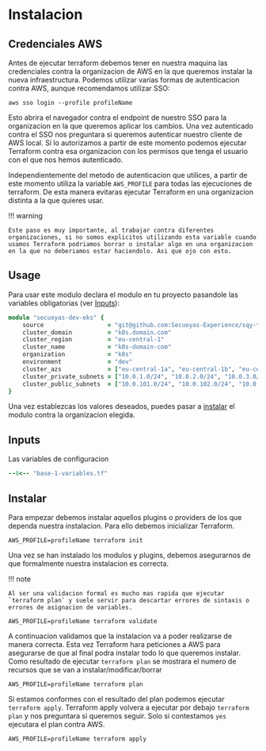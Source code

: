 # Instalacion

## Credenciales AWS

Antes de ejecutar terraform debemos tener en nuestra maquina las credenciales contra la organizacion de AWS en la que queremos instalar la nueva infraestructura. Podemos utilizar varias formas de autenticacion contra AWS, aunque recomendamos utilizar SSO:

```shell
aws sso login --profile profileName
```

Esto abrira el navegador contra el endpoint de nuestro SSO para la organizacion en la que queremos aplicar los cambios. Una vez autenticado contra el SSO nos preguntara si queremos autenticar nuestro cliente de AWS local. Si lo autorizamos a partir de este momento podemos ejecutar Terraform contra esa organizacion con los permisos que tenga el usuario con el que nos hemos autenticado.

Independientemente del metodo de autenticacion que utilices, a partir de este momento utiliza la variable `AWS_PROFILE` para todas las ejecuciones de terraform. De esta manera evitaras ejecutar Terraform en una organizacion distinta a la que quieres usar.

!!! warning

    Este paso es muy importante, al trabajar contra diferentes organizaciones, si no somos explicitos utilizando esta variable cuando usamos Terraform podriamos borrar o instalar algo en una organizacion en la que no deberiamos estar haciendolo. Asi que ojo con esto.

## Usage

Para usar este modulo declara el modulo en tu proyecto pasandole las variables obligatorias (ver [Inputs](#inputs)):

```ruby
module "secuoyas-dev-eks" {
    source                  = "git@github.com:Secuoyas-Experience/sqy-tf-eks.git?ref=v1.1.1"
    cluster_domain          = "k8s.domain.com"
    cluster_region          = "eu-central-1"
    cluster_name            = "k8s-domain-com"
    organization            = "k8s"
    environment             = "dev"
    cluster_azs             = ["eu-central-1a", "eu-central-1b", "eu-central-1c"]
    cluster_private_subnets = ["10.0.1.0/24", "10.0.2.0/24", "10.0.3.0/24"]
    cluster_public_subnets  = ["10.0.101.0/24", "10.0.102.0/24", "10.0.103.0/24"]
}
```

Una vez establezcas los valores deseados, puedes pasar a [instalar](#instalacion) el modulo contra la organizacion elegida.

## Inputs

Las variables de configuracion

```ruby
--8<-- "base-1-variables.tf"
```

## Instalar

Para empezar debemos instalar aquellos plugins o providers de los que dependa nuestra instalacion. Para ello debemos inicializar Terraform.

```shell
AWS_PROFILE=profileName terraform init
```

Una vez se han instalado los modulos y plugins, debemos asegurarnos de que formalmente nuestra instalacion es correcta.

!!! note

    Al ser una validacion formal es mucho mas rapida que ejecutar `terraform plan` y suele servir para descartar errores de sintaxis o errores de asignacion de variables.

```shell
AWS_PROFILE=profileName terraform validate
```

A continuacion validamos que la instalacion va a poder realizarse de manera correcta. Esta vez Terraform hara peticiones a AWS para asegurarse de que al final podra instalar todo lo que queremos instalar. Como resultado de ejecutar `terraform plan` se mostrara el numero de recursos que se van a instalar/modificar/borrar

```shell
AWS_PROFILE=profileName terraform plan
```

Si estamos conformes con el resultado del plan podemos ejecutar `terraform apply`. Terraform apply volvera a ejecutar por debajo `terraform plan` y nos preguntara si queremos seguir. Solo si contestamos `yes` ejecutara el plan contra AWS.

```shell
AWS_PROFILE=profileName terraform apply
```